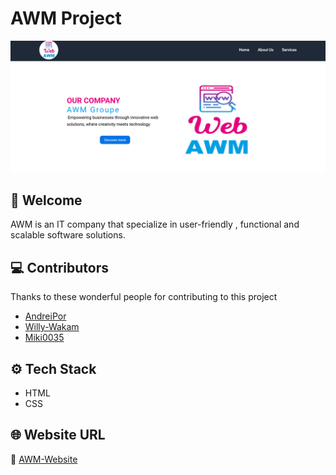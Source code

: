 # AWM Project

![AWM](./assets/images/awm-site.png)

## 👋 Welcome

AWM is an IT company that specialize in user-friendly , functional and scalable software solutions.

## 💻 Contributors

Thanks to these wonderful people for contributing to this project

- [AndreiPor](https://github.com/andreiPor)
- [Willy-Wakam](https://github.com/Willy-Wakam)
- [Miki0035](https://github.com/Miki0035)

## ⚙️ Tech Stack

- HTML
- CSS

## 🌐 Website URL

🔗 [AWM-Website](https://miki0035.github.io/kreativestorm-css-AWM-assignment/)

